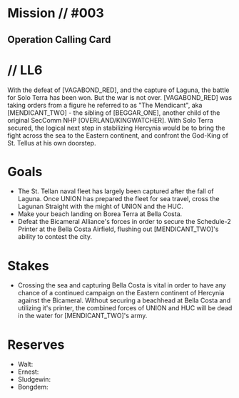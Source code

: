 # Mission // #003
## Operation Calling Card
# // LL6

With the defeat of [VAGABOND_RED], and the capture of Laguna, the battle for Solo Terra has been won. But the war is not over. [VAGABOND_RED] was taking orders from a figure he referred to as "The Mendicant", aka [MENDICANT_TWO] - the sibling of [BEGGAR_ONE], another child of the original SecComm NHP [OVERLAND/KINGWATCHER]. With Solo Terra secured, the logical next step in stabilizing Hercynia would be to bring the fight across the sea to the Eastern continent, and confront the God-King of St. Tellus at his own doorstep.

# Goals
- The St. Tellan naval fleet has largely been captured after the fall of Laguna. Once UNION has prepared the fleet for sea travel, cross the Lagunan Straight with the might of UNION and the HUC.
- Make your beach landing on Borea Terra at Bella Costa.
- Defeat the Bicameral Alliance's forces in order to secure the Schedule-2 Printer at the Bella Costa Airfield, flushing out [MENDICANT_TWO]'s ability to contest the city.

# Stakes
- Crossing the sea and capturing Bella Costa is vital in order to have any chance of a continued campaign on the Eastern continent of Hercynia against the Bicameral. Without securing a beachhead at Bella Costa and utilizing it's printer, the combined forces of UNION and HUC will be dead in the water for [MENDICANT_TWO]'s army.

# Reserves
- Walt: 
- Ernest: 
- Sludgewin:
- Bongdem: